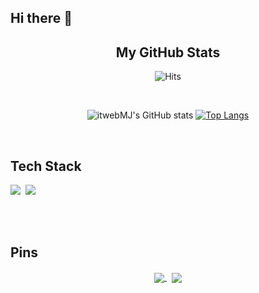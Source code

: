 ## Hi there 👋 

<p align="center">
 
 <h2 align="center">My GitHub Stats</h2>
</p>
<div align="center">
 
 ![Hits](https://hits.seeyoufarm.com/api/count/incr/badge.svg?url=https%3A%2F%2Fgithub.com%2FitwebMJ&count_bg=%23762B75&title_bg=%236083F3&icon=&icon_color=%23E7E7E7&title=hits&edge_flat=false)
 
 <div>&nbsp;&nbsp;&nbsp;</div>

![itwebMJ's GitHub stats](https://github-readme-stats.vercel.app/api?username=itwebMJ&theme=default&show_icons=true)
[![Top Langs](https://github-readme-stats.vercel.app/api/top-langs/?username=itwebMJ&layout=compact)](https://https://github.com/itwebMJ/itwebMJ)


</div>

<br/>

## Tech Stack

<img src="https://img.shields.io/badge/Python-6083F3?style=for-the-badge&logo=Python&logoColor=white">&nbsp; 
<img src="https://img.shields.io/badge/Java-red?style=for-the-badge&logo=Java&logoColor=white"/></a>


<br/>


</br>

## Pins
<p align="center">
 <a href="https://github.com/itwebMJ/pythonStudy">
   <img align="center" src="https://github-readme-stats.vercel.app/api/pin/?username=itwebMJ&repo=pythonStudy" />
 </a>
 &nbsp; 
 <a href="https://github.com/itwebMJ/miniProject01">
   <img align="center" src="https://github-readme-stats.vercel.app/api/pin/?username=itwebMJ&repo=miniProject01" />
 </a>
</p>
<!--
**itwebMJ/itwebMJ** is a ✨ _special_ ✨ repository because its `README.md` (this file) appears on your GitHub profile.

Here are some ideas to get you started:

- 🔭 I’m currently working on ...
- 🌱 I’m currently learning ...
- 👯 I’m looking to collaborate on ...
- 🤔 I’m looking for help with ...
- 💬 Ask me about ...
- 📫 How to reach me: ...
- 😄 Pronouns: ...
- ⚡ Fun fact: ...
-->
